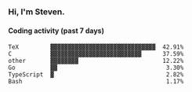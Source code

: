 ### Hi, I'm Steven.

#### Coding activity (past 7 days)
```
TeX         ▓▓▓▓▓▓▓▓▓▓▓▓▓▓▓▓▓▓▓▓▓▓▓▓▓▓▓▓▓▓  42.91%
C           ▓▓▓▓▓▓▓▓▓▓▓▓▓▓▓▓▓▓▓▓▓▓▓▓▓▓      37.59%
other       ▓▓▓▓▓▓▓▓                        12.22%
Go          ▓▓                               3.30%
TypeScript  ▓                                2.82%
Bash                                         1.17%
```
